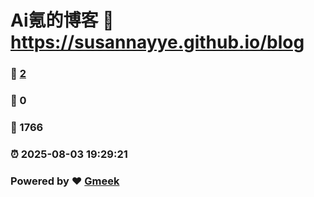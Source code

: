 # Ai氪的博客 :link: https://susannayye.github.io/blog 
### :page_facing_up: [2](https://susannayye.github.io/blog/tag.html) 
### :speech_balloon: 0 
### :hibiscus: 1766 
### :alarm_clock: 2025-08-03 19:29:21 
### Powered by :heart: [Gmeek](https://github.com/Meekdai/Gmeek)
